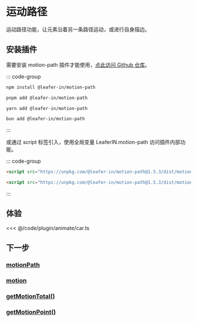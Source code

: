 <script setup>
import Case from '/component/Case.vue'
</script>

# 运动路径

运动路径功能，让元素沿着另一条路径运动，或进行自身描边。

## 安装插件

需要安装 motion-path 插件才能使用，[点此访问 Github 仓库](https://github.com/leaferjs/leafer-in/tree/main/packages/motion-path)。

::: code-group

```sh [npm]
npm install @leafer-in/motion-path
```

```sh [pnpm]
pnpm add @leafer-in/motion-path
```

```sh [yarn]
yarn add @leafer-in/motion-path
```

```sh [bun]
bun add @leafer-in/motion-path
```

:::

或通过 script 标签引入，使用全局变量 LeaferIN.motion-path 访问插件内部功能。

::: code-group

```html [motion-path.min]
<script src="https://unpkg.com/@leafer-in/motion-path@1.5.3/dist/motion-path.min.js"></script>
```

```html [motion-path]
<script src="https://unpkg.com/@leafer-in/motion-path@1.5.3/dist/motion-path.js"></script>
```

<!-- https://unpkg.com 无法访问时，可替换为 https://cdn.jsdelivr.net/npm -->

:::

## 体验

<case name="AnimateCar" editor=false ></case>

<<< @/code/plugin/animate/car.ts

## 下一步

### [motionPath](/reference/UI/motionPath.md)

### [motion](/reference/UI/motion.md)

### [getMotionTotal()](/reference/UI/getMotionTotal.md)

### [getMotionPoint()](/reference/UI/getMotionPoint.md)
